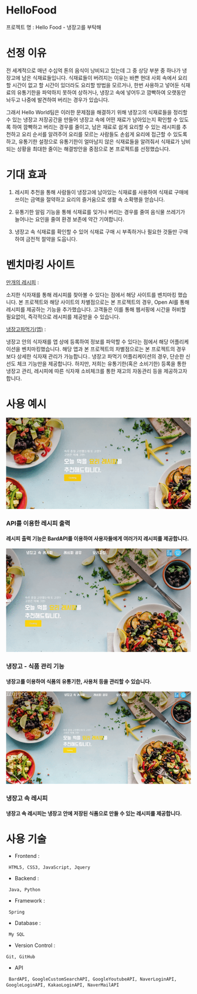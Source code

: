 

# HelloFood

프로젝트 명 : Hello Food - 냉장고를 부탁해

# 선정 이유

전 세계적으로 매년 수십억 톤의 음식이 낭비되고 있는데 그 중 상당 부분 중 하나가 냉장고에 남은 식재료들입니다.
식재료들이 버려지는 이유는
바쁜 현대 사회 속에서 요리할 시간이 없고 할 시간이 있더라도 요리할 방법을 모르거나,
한번 사용하고 넣어둔 식재료의 유통기한을 파악하지 못하여 상하거나,
냉장고 속에 넣어두고 깜빡하여 오랫동안 놔두고 나중에 발견하여 버리는 경우가 있습니다.

그래서 Hello World팀은 이러한 문제점을 해결하기 위해
냉장고의 식재료들을 정리할 수 있는 냉장고 저장공간을 만들어 냉장고 속에 어떤 재료가 남아있는지 확인할 수 있도록 하여 깜빡하고 버리는 경우를 줄이고,
남은 재료로 쉽게 요리할 수 있는 레시피를 추천하고 요리 순서를 알려주어 요리를 모르는 사람들도 손쉽게 요리에 접근할 수 있도록 하고,
유통기한 설정으로 유통기한이 얼마남지 않은 식재료들을 알려줘서 식재료가 낭비되는 상황을 최대한 줄이는 해결방안을 중점으로 본 프로젝트를 선정했습니다.

# 기대 효과

1. 레시피 추천을 통해 사람들이 냉장고에 남아있는 식재료를 사용하여 식재료 구매에 쓰이는 금액을 절약하고 요리의 즐거움으로 생활 속 소확행을 얻습니다.


2. 유통기한 알림 기능을 통해 식재료를 잊거나 버리는 경우를 줄여 음식물 쓰레기가 늘어나는 요인을 줄여 환경 보존에 약간 기여합니다.


3. 냉장고 속 식재료를 확인할 수 있어 식재료 구매 시 부족하거나 필요한 것들만 구매하여 금전적 절약을 도웁니다.
   

# 벤치마킹 사이트

[만개의 레시피](https://www.10000recipe.com/ranking/home_new.html) :

소지한 식자재를 통해 레시피를 찾아볼 수 있다는 점에서 해당 사이트를 벤치마킹 했습니다. 본 프로젝트와 해당 사이트의 차별점으로는 본 프로젝트의 경우, Open AI를 통해 레시피를 제공하는 기능을 추가했습니다. 고객들은 이를 통해 웹서핑에 시간을 허비할 필요없이, 즉각적으로 레시피를 제공받을 수 있습니다.


[냉장고파먹기(앱)](https://apps.apple.com/kr/app/%EB%83%89%EC%9E%A5%EA%B3%A0-%ED%8C%8C%EB%A8%B9%EA%B8%B0/id1623066651) :

냉장고 안의 식자재를 앱 상에 등록하여 정보를 파악할 수 있다는 점에서 해당 어플리케이션을 벤치마킹했습니다. 해당 앱과 본 프로젝트의 차별점으로는 본 프로젝트의 경우 보다 상세한 식자재 관리가 가능합니다.. 냉장고 파먹기 어플리케이션의 경우, 단순한 신선도 체크 기능만을 제공합니다. 하지만, 저희는 유통기한(혹은 소비기한) 등록을 통한 냉장고 관리,  레시피에 따른 식자재 소비체크를 통한 재고의 자동관리 등을 제공하고자 합니다.

# 사용 예시

<img src="image/getRecipe.gif"/>

<h3>API를 이용한 레시피 출력</h3>

<h4>레시피 출력 기능은 BardAPI를 이용하여 사용자들에게 여러가지 레시피를 제공합니다.</h4>

<img src="image/refrigerator.gif"/>

<h3>냉장고 - 식품 관리 기능</h3>

<h4>냉장고를 이용하여 식품의 유통기한, 사용처 등을 관리할 수 있습니다.</h4>

<img src="image/refrigeratorRecipe.gif"/>

<h3>냉장고 속 레시피</h3>

<h4>냉장고 속 레시피는 냉장고 안에 저장된 식품으로 만들 수 있는 레시피를 제공합니다.</h4>

# 사용 기술

- Frontend :
```
 HTML5, CSS3, JavaScript, Jquery
```
- Backend :
```
 Java, Python
```
- Framework :
```
 Spring
```
- Database :
```
 My SQL
```
- Version Control :
```
Git, GitHub
```
- API
```
 BardAPI, GoogleCustomSearchAPI, GoogleYoutubeAPI, NaverLoginAPI, GoogleLoginAPI, KakaoLoginAPI, NaverMailAPI
```
